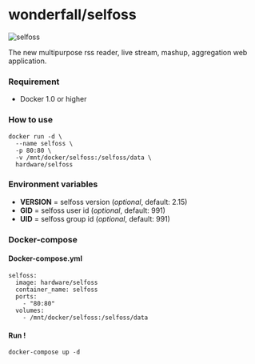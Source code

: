 # wonderfall/selfoss

![selfoss](https://i.imgur.com/8hJyBgk.png "selfoss")

The new multipurpose rss reader, live stream, mashup, aggregation web application.

### Requirement

- Docker 1.0 or higher

### How to use

```
docker run -d \
  --name selfoss \
  -p 80:80 \
  -v /mnt/docker/selfoss:/selfoss/data \
  hardware/selfoss
```

### Environment variables

- **VERSION** = selfoss version (*optional*, default: 2.15)
- **GID** = selfoss user id (*optional*, default: 991)
- **UID** = selfoss group id (*optional*, default: 991)

### Docker-compose

#### Docker-compose.yml

```
selfoss:
  image: hardware/selfoss
  container_name: selfoss
  ports:
    - "80:80"
  volumes:
    - /mnt/docker/selfoss:/selfoss/data
```

#### Run !

```
docker-compose up -d
```
